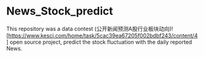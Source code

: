 # News_Stock_predict
This repository was a data contest (公开新闻预测A股行业板块动向)![https://www.kesci.com/home/task/5cac39ea67205f002bdbf243/content/4] open source project, predict the stock fluctuation with the daily reported News.

